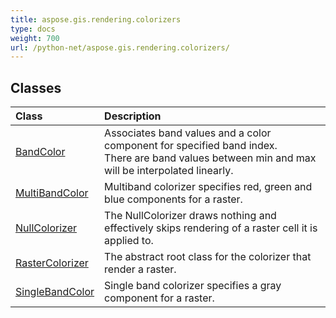 ```yaml
---
title: aspose.gis.rendering.colorizers
type: docs
weight: 700
url: /python-net/aspose.gis.rendering.colorizers/
---
```





## **Classes**
| **Class** | **Description** |
| :- | :- |
| [BandColor](/psd/python-net/aspose.gis.rendering.colorizers/bandcolor/) | Associates band values and a color component for specified band index.<br/>            There are band values between min and max will be interpolated linearly. |
| [MultiBandColor](/psd/python-net/aspose.gis.rendering.colorizers/multibandcolor/) | Multiband colorizer specifies red, green and blue components for a raster. |
| [NullColorizer](/psd/python-net/aspose.gis.rendering.colorizers/nullcolorizer/) | The <c>NullColorizer</c> draws nothing and effectively skips rendering of a raster cell it is applied to. |
| [RasterColorizer](/psd/python-net/aspose.gis.rendering.colorizers/rastercolorizer/) | The abstract root class for the colorizer that render a raster. |
| [SingleBandColor](/psd/python-net/aspose.gis.rendering.colorizers/singlebandcolor/) | Single band colorizer specifies a gray component for a raster. |
